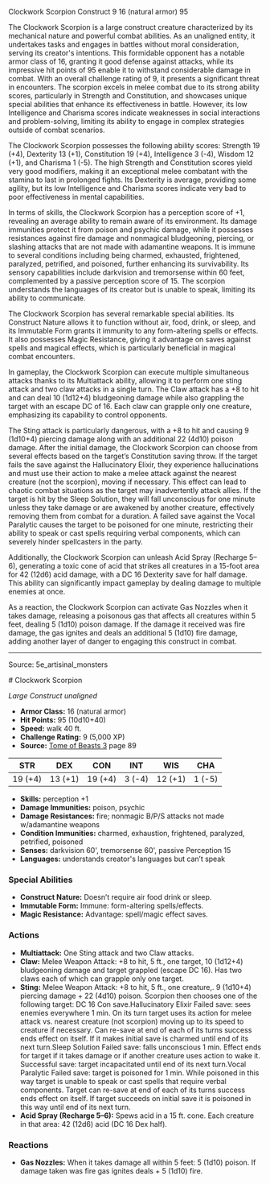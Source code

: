 <MonsterName/>Clockwork Scorpion</MonsterName>
<CreatureType/>Construct</CreatureType>
<CR/>9</CR>
<AC/>16 (natural armor)</AC>
<HP/>95</HP>
<summary>The Clockwork Scorpion is a large construct creature characterized by its mechanical nature and powerful combat abilities. As an unaligned entity, it undertakes tasks and engages in battles without moral consideration, serving its creator's intentions. This formidable opponent has a notable armor class of 16, granting it good defense against attacks, while its impressive hit points of 95 enable it to withstand considerable damage in combat. With an overall challenge rating of 9, it presents a significant threat in encounters. The scorpion excels in melee combat due to its strong ability scores, particularly in Strength and Constitution, and showcases unique special abilities that enhance its effectiveness in battle. However, its low Intelligence and Charisma scores indicate weaknesses in social interactions and problem-solving, limiting its ability to engage in complex strategies outside of combat scenarios.</summary>

<detail>

The Clockwork Scorpion possesses the following ability scores: Strength 19 (+4), Dexterity 13 (+1), Constitution 19 (+4), Intelligence 3 (-4), Wisdom 12 (+1), and Charisma 1 (-5). The high Strength and Constitution scores yield very good modifiers, making it an exceptional melee combatant with the stamina to last in prolonged fights. Its Dexterity is average, providing some agility, but its low Intelligence and Charisma scores indicate very bad to poor effectiveness in mental capabilities.

In terms of skills, the Clockwork Scorpion has a perception score of +1, revealing an average ability to remain aware of its environment. Its damage immunities protect it from poison and psychic damage, while it possesses resistances against fire damage and nonmagical bludgeoning, piercing, or slashing attacks that are not made with adamantine weapons. It is immune to several conditions including being charmed, exhausted, frightened, paralyzed, petrified, and poisoned, further enhancing its survivability. Its sensory capabilities include darkvision and tremorsense within 60 feet, complemented by a passive perception score of 15. The scorpion understands the languages of its creator but is unable to speak, limiting its ability to communicate.

The Clockwork Scorpion has several remarkable special abilities. Its Construct Nature allows it to function without air, food, drink, or sleep, and its Immutable Form grants it immunity to any form-altering spells or effects. It also possesses Magic Resistance, giving it advantage on saves against spells and magical effects, which is particularly beneficial in magical combat encounters.

In gameplay, the Clockwork Scorpion can execute multiple simultaneous attacks thanks to its Multiattack ability, allowing it to perform one sting attack and two claw attacks in a single turn. The Claw attack has a +8 to hit and can deal 10 (1d12+4) bludgeoning damage while also grappling the target with an escape DC of 16. Each claw can grapple only one creature, emphasizing its capability to control opponents.

The Sting attack is particularly dangerous, with a +8 to hit and causing 9 (1d10+4) piercing damage along with an additional 22 (4d10) poison damage. After the initial damage, the Clockwork Scorpion can choose from several effects based on the target’s Constitution saving throw. If the target fails the save against the Hallucinatory Elixir, they experience hallucinations and must use their action to make a melee attack against the nearest creature (not the scorpion), moving if necessary. This effect can lead to chaotic combat situations as the target may inadvertently attack allies. If the target is hit by the Sleep Solution, they will fall unconscious for one minute unless they take damage or are awakened by another creature, effectively removing them from combat for a duration. A failed save against the Vocal Paralytic causes the target to be poisoned for one minute, restricting their ability to speak or cast spells requiring verbal components, which can severely hinder spellcasters in the party.

Additionally, the Clockwork Scorpion can unleash Acid Spray (Recharge 5–6), generating a toxic cone of acid that strikes all creatures in a 15-foot area for 42 (12d6) acid damage, with a DC 16 Dexterity save for half damage. This ability can significantly impact gameplay by dealing damage to multiple enemies at once.

As a reaction, the Clockwork Scorpion can activate Gas Nozzles when it takes damage, releasing a poisonous gas that affects all creatures within 5 feet, dealing 5 (1d10) poison damage. If the damage it received was fire damage, the gas ignites and deals an additional 5 (1d10) fire damage, adding another layer of danger to engaging this construct in combat.</detail>



---

Source: 5e_artisinal_monsters

<statblock>
# Clockwork Scorpion

*Large* *Construct* *unaligned*

- **Armor Class:** 16 (natural armor)
- **Hit Points:** 95 (10d10+40)
- **Speed:** walk 40 ft.
- **Challenge Rating:** 9 (5,000 XP)
- **Source:** [Tome of Beasts 3](https://koboldpress.com/kpstore/product/tome-of-beasts-3-for-5th-edition/) page 89

| STR | DEX | CON | INT | WIS | CHA |
| --- | --- | --- | --- | --- | --- |
| 19 (+4) | 13 (+1) | 19 (+4) | 3 (-4) | 12 (+1) | 1 (-5) |

- **Skills:** perception +1
- **Damage Immunities:** poison, psychic
- **Damage Resistances:** fire; nonmagic B/P/S attacks not made w/adamantine weapons
- **Condition Immunities:** charmed, exhaustion, frightened, paralyzed, petrified, poisoned
- **Senses:** darkvision 60', tremorsense 60', passive Perception 15
- **Languages:** understands creator's languages but can’t speak

### Special Abilities

- **Construct Nature:** Doesn’t require air food drink or sleep.
- **Immutable Form:** Immune: form-altering spells/effects.
- **Magic Resistance:** Advantage: spell/magic effect saves.

### Actions

- **Multiattack:** One Sting attack and two Claw attacks.
- **Claw:** Melee Weapon Attack: +8 to hit, 5 ft., one target, 10 (1d12+4) bludgeoning damage and target grappled (escape DC 16). Has two claws each of which can grapple only one target.
- **Sting:** Melee Weapon Attack: +8 to hit, 5 ft., one creature,. 9 (1d10+4) piercing damage + 22 (4d10) poison. Scorpion then chooses one of the following target: DC 16 Con save.Hallucinatory Elixir Failed save: sees enemies everywhere 1 min. On its turn target uses its action for melee attack vs. nearest creature (not scorpion) moving up to its speed to creature if necessary. Can re-save at end of each of its turns success ends effect on itself. If it makes initial save is charmed until end of its next turn.Sleep Solution Failed save: falls unconscious 1 min. Effect ends for target if it takes damage or if another creature uses action to wake it. Successful save: target incapacitated until end of its next turn.Vocal Paralytic Failed save: target is poisoned for 1 min. While poisoned in this way target is unable to speak or cast spells that require verbal components. Target can re-save at end of each of its turns success ends effect on itself. If target succeeds on initial save it is poisoned in this way until end of its next turn.
- **Acid Spray (Recharge 5–6):** Spews acid in a 15 ft. cone. Each creature in that area: 42 (12d6) acid (DC 16 Dex half).

### Reactions

- **Gas Nozzles:** When it takes damage all within 5 feet: 5 (1d10) poison. If damage taken was fire gas ignites deals + 5 (1d10) fire.


</statblock>


